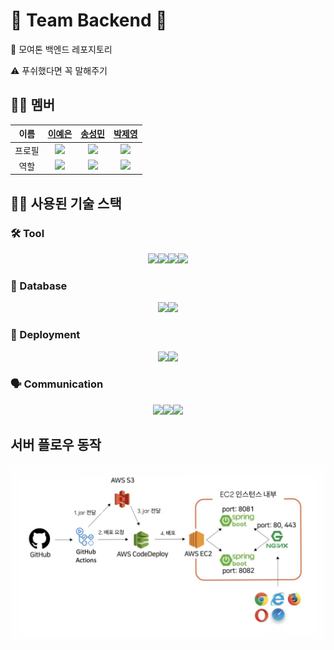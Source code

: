 # 🦁 Team Backend 🦁
🙋 모여톤 백엔드 레포지토리

⚠️ 푸쉬했다면 꼭 말해주기

## 🧑‍💻 멤버
|이름|[이예은](https://github.com/eunxeum)|[송성민](https://github.com/tjdals4716)|[박제영](https://github.com/Zero982)|
|:---:|:---:|:---:|:---:|
|프로필|<img src="https://avatars.githubusercontent.com/u/159096610?v=4"/>|<img src="https://avatars.githubusercontent.com/u/144472331?v=4"/>|<img src="https://avatars.githubusercontent.com/u/130127934?v=4"/>|
|역할|<img src="https://skillicons.dev/icons?i=spring">|<img src="https://skillicons.dev/icons?i=spring">|<img src="https://skillicons.dev/icons?i=spring">|

## 🧑‍💻 사용된 기술 스택

### 🛠️ Tool
<p align="center">
	<img src="https://skillicons.dev/icons?i=java"><img src="https://skillicons.dev/icons?i=spring"><img src="https://skillicons.dev/icons?i=python"><img src="https://skillicons.dev/icons?i=gcp">
</p>

### 💾 Database
<p align="center">
    <img src="https://skillicons.dev/icons?i=mysql"><img src="https://skillicons.dev/icons?i=aws">
</p>

### 🚀 Deployment
<p align="center">
    <img src="https://skillicons.dev/icons?i=aws"><img src="https://skillicons.dev/icons?i=nginx">
</p>

### 🗣️ Communication
<p align="center">
    <img src="https://skillicons.dev/icons?i=figma"><img src="https://skillicons.dev/icons?i=notion"><img src="https://skillicons.dev/icons?i=discord">
</p>

## 서버 플로우 동작
<p align="center">
    <img src="image/모여톤 플로우.jpeg" alt="카카오 로그인">
</p>
